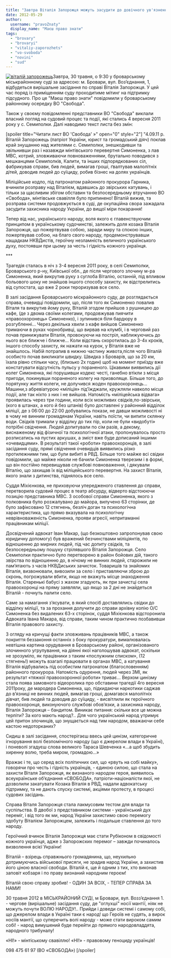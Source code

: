 ```yaml
---
title: "Завтра Віталія Запорожця можуть засудити до довічного ув'язнення"
date: 2012-05-29
author: 
  username: "pravoZnaty"
  display_name: "Маєш право знати"
tags: 
  - "brovary"
  - "brovaryi"
  - "vitaliy-zaporozhets"
  - "vo-svoboda"
  - "novini"
  - "sud"
---
```


[![](https://mpz.brovary.org/wp-content/uploads/2012/05/vitaliy-zaporozhets.jpg "віталій запорожець")](https://mpz.brovary.org/wp-content/uploads/2012/05/vitaliy-zaporozhets.jpg)Завтра, 30 травня, о 9:30 у броварському міськрайонному суді за адресою: м. Бровари, вул. Воз’єднання, 1, відбудеться вирішальне засідання по справі Віталія Запорожця. У цей час поряд із приміщенням суду проходитиме мітинг на підтримку підсудного. Про це "Маєш право знати" повідомили у броварському районному осередку ВО "Свобода".

Також у своєму повідомленні представники ВО "Свобода" виклали власний погляд на судовий процес та події, які стались 4 вересня 2011 року у с. Семиполки. Далі наводимо текст листа без змін:

\[spoiler title="Читати лист ВО 'Свобода' »" open="0" style="2"\] "4.09.11 р. Віталій Запорожець (патріот України, юрист та громадський діяч) поклав край знущанню над жителями с. Семиполки, знешкодивши та звільнивши раз і назавжди мінтівського перевертня Симоненка, з лав МВС, котрий, зловживаючи повноваженнями, брутально поводився з мешканцями Семиполків, Калити, та інших підпорядкованих сіл, фабрикував справи, бив людей, вимагав гроші, ґвалтував малолітніх дітей, доводив людей до суїциду, робив бізнес на долях українців.

Міліційське кодло, під патронатом районного прокурора Гарника, вчинили розправу над Віталієм, вдавшись до звірських катувань, і тільки за щасливим збігом обставин та безпосередньому втручанню ВО «Свобода», мінтівське свавілля було припинено! Віталій вижив, та розправа системи продовжується в суді, де окупаційна свора зажадала засудити захисника народу України, до вищої міри покарання!

Тепер від нас, українського народу, воля якого є главенствуючим принципом в українському судочинстві, залежить доля козака Віталія Запорожця, що пожертвував собою, заради миру та спокою інших, пожертвував собою, на благо свого народу, продемонструвавши нащадкам НКВДистів, героїчну незламність величного українського духу, постоявши при цьому за честь і гідність кожного українця.

\*\*\*

Трагедія сталась в ніч з 3-4 вересня 2011 року, в селі Семиполки, Броварського р-ну, Київської обл., де після чергового злочину м-ра Симоненка, який викрутив руку з суглоба Віталію, останній, під впливом больового шоку не знайшов іншого способу захисту, як відстрелитись від супостата, що вже 2 роки тероризував все село.

В залі засідання Броварського міскрайонного суду, де розглядається справа, очевидці повідомили, що, після того як Симоненко повалив Віталя та викрутив йому руку, Віталій згодом прийшов з рушницею до кафе, (де з двома своїми колегами, продовжував пиячити «правоохоронець» Симоненко), і зупинився біля бардюру в розгубленні… Через декілька хвили з кафе вийшов Симоненко тримаючи в руках чорнобривці, що вирвав на клумбі, і в черговий раз почав принижувати Віталія, провокуючи на постріл, наближуючись до нього все ближче і ближче… Коли відстань скоротилась до 3-4х кроків, іншого способу захисту, як нажати на курок, у Віталія вже не знайшлось. Набій потрапив в нижню частину живота,після чого Віталій особисто почав викликати швидку. Швидка з Броварів, що за 20 км, їхала рівно стільки часу, (близько 2х годин) щоб на момент приїзду вже констатувати відсутність пульсу у пораненого. Цікавими виявились дії колег Симоненка, які порушивши кодекс честі, ганебно втікли з місця пригоди, покинувши пораненого колегу на призволяще. Більше того, до порятунку життя колеги, не долучився жоден правоохоронець… Машини,з абревіатурою «міліція» під’їжджали, кружляли навколо місця події, але так ніхто з них і не вийшов. Натомість «міліцейська відвага» проявилась через три години, коли всіх можливих свідків,по-звірськи, (кого в штанах, а кого й без штанів) було доставлені у районний відділок міліції, де з 06:00 до 22:00 добувались покази, не давши можливості ні в чому не винним громадянам України, навіть поїсти, чи випити склянку води. Свідків тримали у відділку до тих пір, коли не були «видобуті» потрібні свідчення. Людей допитували по сім разів, а декому, виснаженому від фізичної та психологічної атаки, пропонувалось просто розписатись на пустих аркушах, а зміст вже буде дописаний іншими «очевидцями». В результаті такої «роботи» правоохоронців, в залі засідання суду, прямі свідчення очевидців виявились різко протилежними тим, що були вибиті в РВД. Більше того майже всі свідки повідомили, що майже ніколи не бачили Симоненка тверезим і в формі, що він постійно перевищував службові повноваження, і дякували Віталію, що захищав їх від міліцейського перевертня. На захист Віталія, якого знали з дитинства, піднялось все село.

Суддя Міхієнкова, не приховуючи упередженого ставлення до справи, перетворила судовий процес в театр абсурду, відверто відстоюючи позицію представника МВС. З особової справи Симоненка, якого з полковника було розжалувано до майора, вилучено 63 сторінки, де було зафіксовано 12 стягнень, безліч доган та психологічна характеристика, що прямо вказувала на психологічну неврівноваженість Симоненка, прояви агресії, непритаманні працівникам міліції.

Досвідчений адвокат Іван Макар, (що безкоштовно запропонував свою юридичну допомогу) був вражений безчинствами міліціянтів, по відношенню до мирних людей, під час допиту свідків, та безпосередньому пошуку стрілявшого Віталія Запорожця. Село Семиполки практично було перетворено в район бойових дій, такого звірства по відношенню до, в нічому не винних людей, старожили не пам’ятають з часів НКВДиських зачисток. Товаришів та знайомих Віталія, визвонювали, вивозили за село і приставляючи зброю до скронь, погрожували вбити, якщо не вкажуть місце знаходження Віталія. Старенькі бабусі з жахом згадують, як при зачистці села правоохоронці на пряму заявляли, що якщо за 2 дні не знайдеться Віталій - почнуть палити село.

Саме за намагання з’ясувати, в який спосіб доставлялись свідки до відділку міліції, та за прохання долучити до справи архівну копію О/С Симоненка без видалених 63-х сторінок, суддя Міхієнкова відсторонила Адвоката Івана Макара, від справи, таким чином практично позбавивши Віталія правового захисту.

З огляду на кричущі факти зловживань працівників МВС, а також покриття беззаконня останніх з боку прокуратури, вималювалась невтішна картина орудування в Броварському районі, організованого злочинного угрупування, на діянні якої наголошував адвокат, оскільки не зрозуміло, як працівники з таким «послужним списком», (12 стягнень!) можуть взагалі працювати в органах МВС, а катування Віталія відбувались під особистим патронатом (благословенням) районного прокурора. Натомість одурення, людей через ЗМІ, як результат «тяжкої правоохоронної роботи» триває… Верхом цинізму стала поява замовного відеоролика про обставини трагедії 4го вересня 2011року, де мародера Симоненка, що, підкидаючи наркотики саджав до в’язниці не винних людей, вимагав гроші, домагався малолітніх дівчат, бив людей та доводив до суїциду, - висвітлили як героїчного правоохоронця, виконуючого службові обов’язки, а захисника народу, Віталія Запорожця – бандитом. Виникає питання: скільки все це можна терпіти? За кого мають народ?.. Для чого український народ утримує цей притон злочинців, що знущається над тим народом, вважаючи себе кастою недоторканих?

Сидиш в залі засідання, спостерігаєш ввесь цей цинізм, категоричне ігнорування волі безпомічного народу (що є джерелом влади в Україні), і поневолі згадуєш слова великого Тараса Шевченка «…а щоб збудить хиренну волю, треба миром, громадою…»

Вражає і те, що серед всіх політичних сил, що «рвуть на собі майку», говорячи про честь і гідність українців, - єдиною силою, що стала на захисти Віталя Запорожця, як визнаного народом героя, виявилось всеукраїнське об’єднання «СВОБОДА», патріоти-націоналісти якої, не дозволили закатувати Козака Віталія в РВД, надали адвокатську підтримку, та не дають спуску системі, акціями протесту, в процесі судових засідань.

Справа Віталя Запорожця стала лакмусовим тестом для влади та суспільства. В двобої з представником системи - український дух переміг, і від того як ми, народ України захистимо свою перемогу здобуту Віталієм Запорожцем, залежить і подальше ставлення до того народу.

Героїчний вчинок Віталія Запорожця має стати Рубіконом в свідомості кожного українця, адже з Запорожских перемог – завжди починалось визволення всієї України!

Віталій – взірець справжнього громадянина, що, неухильно дотримуючись військової присяги, не зрадив народ України, а захистив його ціною власної свободи. Віталій є, ще й одним з тих, хто виконав заповіт кобзаря і по праву визнаний народним героєм!

Віталій свою справу зробив! - ОДИН ЗА ВСІХ, - ТЕПЕР СПРАВА ЗА НАМИ!

30 травня 2012 в МІСЬКРАЙОНИЙ СУДІ, м Бровари, вул. Возз’єднання 1. - чергове (вирішальне) засідання суду, де "оглухші" носії мантії, ніяк не можуть почути ВОЛЮ НАРОДУ!.. Прийди і доведи системі і самому собі, що джерелом влади в Україні таки є народ! що Героїв не судять, а вирок носіїв мантії, що суперечить волі народу - може стати вироком самим собі! - народ вимушений буде перейти до прямого народовладдята, народного трибуналу!

«НІ!» - мінтіському свавіллю! «НІ!» - правовому геноциду українців!

098 475 61 97 (ВО «СВОБОДА») \[/spoiler\]
